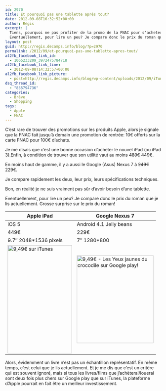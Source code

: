```yaml
---
id: 2970
title: Et pourquoi pas une tablette après tout?
date: 2012-09-08T16:32:52+00:00
author: Régis
excerpt: |
  Tiens, pourquoi ne pas profiter de la promo de la FNAC pour s'acheter un iPad ou un Nexus 7? Bon, en réalité je ne suis vraiment pas sûr d'avoir besoin d'une tablette.
  Eventuellement, pour lire un peu? Je compare donc le prix du roman que je lis actuellement. Grosse surprise!
layout: post
guid: http://regis.decamps.info/blog/?p=2970
permalink: /2012/09/et-pourquoi-pas-une-tablette-apres-tout/
al2fb_facebook_link_id:
  - 1065233209_3972475784718
al2fb_facebook_link_time:
  - 2012-09-08T14:32:57+00:00
al2fb_facebook_link_picture:
  - post=http://regis.decamps.info/blog/wp-content/uploads/2012/09/iTunes-Livres-Les-yeux-jaunes-des-crocodiles-de-Katherine-Pancol-Fiche-de-l_2012-09-08_16-27-43.png
dsq_thread_id:
  - "835794736"
categories:
  - Brève
  - Shopping
tags:
  - Apple
  - FNAC
---
```

C&rsquo;est rare de trouver des promotions sur les produits Apple, alors je signale que la FNAC fait jusqu&rsquo;à demain une promotion de rentrée: 10€ offerts sur la carte FNAC pour 100€ d&rsquo;achats.
  
<!--more-->


  
Je me disais que c&rsquo;est une bonne occasion d&rsquo;acheter le nouvel iPad (ou iPad 3).Enfin, à condition de trouver que son utilité vaut au moins <strike>489€</strike> 449€.

En moins haut de gamme, il y a aussi le Google (Asus) Nexus 7 à <strike>249€</strike> 229€. 

Je compare rapidement les deux, leur prix, leurs spécifications techniques.
  
Bon, en réalité je ne suis vraiment pas sûr d&rsquo;avoir besoin d&rsquo;une tablette.
  
Eventuellement, pour lire un peu? Je compare donc le prix du roman que je lis actuellement. Grosse surprise sur le prix du roman!

| Apple iPad                                                                                                                                                                                                                                                                                                                                                                                                                                                                                                                                                                                                                                                                                                   | Google Nexus 7                                                                                                                                                                                                                                                                                                                                                                                                                                                                                                                                      |
| ------------------------------------------------------------------------------------------------------------------------------------------------------------------------------------------------------------------------------------------------------------------------------------------------------------------------------------------------------------------------------------------------------------------------------------------------------------------------------------------------------------------------------------------------------------------------------------------------------------------------------------------------------------------------------------------------------------ | --------------------------------------------------------------------------------------------------------------------------------------------------------------------------------------------------------------------------------------------------------------------------------------------------------------------------------------------------------------------------------------------------------------------------------------------------------------------------------------------------------------------------------------------------- |
| iOS 5                                                                                                                                                                                                                                                                                                                                                                                                                                                                                                                                                                                                                                                                                                        | Android 4.1 Jelly beans                                                                                                                                                                                                                                                                                                                                                                                                                                                                                                                             |
| 449€                                                                                                                                                                                                                                                                                                                                                                                                                                                                                                                                                                                                                                                                                                         | 229€                                                                                                                                                                                                                                                                                                                                                                                                                                                                                                                                                |
| 9.7&Prime; 2048*1536 pixels                                                                                                                                                                                                                                                                                                                                                                                                                                                                                                                                                                                                                                                                                  | 7&Prime; 1280*800                                                                                                                                                                                                                                                                                                                                                                                                                                                                                                                                   |
| [<img src="http://regis.decamps.info/blog/wp-content/uploads/2012/09/Screen-Shot-2014-09-16-at-22.57.59-208x350.png" alt="9,49€  sur iTunes" width="208" height="350" class="alignnone size-medium wp-image-3225" srcset="http://regis.decamps.info/blog/wp-content/uploads/2012/09/Screen-Shot-2014-09-16-at-22.57.59-208x350.png 208w, http://regis.decamps.info/blog/wp-content/uploads/2012/09/Screen-Shot-2014-09-16-at-22.57.59-178x300.png 178w, http://regis.decamps.info/blog/wp-content/uploads/2012/09/Screen-Shot-2014-09-16-at-22.57.59.png 233w" sizes="(max-width: 208px) 100vw, 208px" />](http://regis.decamps.info/blog/wp-content/uploads/2012/09/Screen-Shot-2014-09-16-at-22.57.59.png) | [<img src="http://regis.decamps.info/blog/wp-content/uploads/2012/09/Les-Yeux-jaunes-du-crocodile-Books-on-Google-Play-Google-Chrome_2012-09-08_16-29-32.png" alt="9,49€ - Les Yeux jaunes du crocodile sur Google play!" title="Les Yeux jaunes du crocodile - Books on Google Play - Google Chrome_2012-09-08_16-29-32" width="248" height="284" class="alignnone size-full wp-image-2972" />](http://regis.decamps.info/blog/wp-content/uploads/2012/09/Les-Yeux-jaunes-du-crocodile-Books-on-Google-Play-Google-Chrome_2012-09-08_16-29-32.png) |

Alors, évidemment un livre n&rsquo;est pas un échantillon représentatif. En même temps, c&rsquo;est celui que je lis actuellement. Et je me dis que c&rsquo;est un critère qui est souvent ignoré, mais si tous les livres/films que j&rsquo;achèterai/louerai sont deux fois plus chers sur Google play que sur iTunes, la plateforme d&rsquo;Apple pourrait en fait être un meilleur investissement.